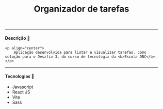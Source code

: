 <div align="center">
	<h1>Organizador de tarefas</h1>
	<br>
</div>

<hr>

<h4>Descrição 📄</h4>

	<p align="center">
		Aplicação desenvolvida para listar e visualizar tarefas, como solução para o Desafio 3, do curso de tecnologia da <b>Escola DNC</b>.
	</p>

<hr>

<h4>Tecnologias 🚀</h4>

- Javascript
- React JS
- Vite
- Sass
